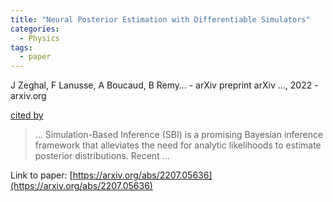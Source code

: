 ```yaml
---
title: "Neural Posterior Estimation with Differentiable Simulators"
categories:
  - Physics
tags:
  - paper
---
```

J Zeghal, F Lanusse, A Boucaud, B Remy… - arXiv preprint arXiv …, 2022 - arxiv.org

[cited by](None) 

>… Simulation-Based Inference (SBI) is a promising Bayesian inference framework that alleviates the need for analytic likelihoods to estimate posterior distributions. Recent …

Link to paper: [https://arxiv.org/abs/2207.05636](https://arxiv.org/abs/2207.05636)
